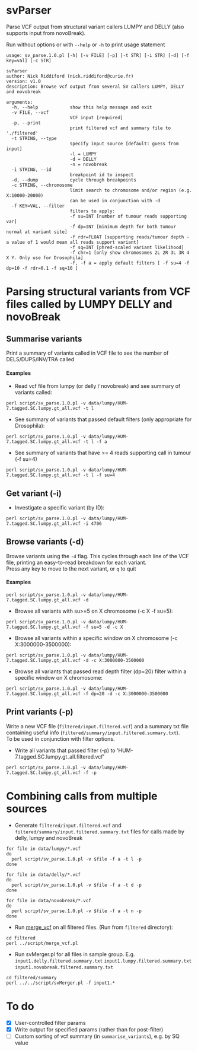 # svParser

Parse VCF output from structural variant callers LUMPY and DELLY (also supports input from novoBreak).

Run without options or with `--help` or `-h` to print usage statement

```
usage: sv_parse.1.0.pl [-h] [-v FILE] [-p] [-t STR] [-i STR] [-d] [-f key=val] [-c STR]

svParser
author: Nick Riddiford (nick.riddiford@curie.fr)
version: v1.0
description: Browse vcf output from several SV callers LUMPY, DELLY and novobreak

arguments:
  -h, --help            show this help message and exit
  -v FILE, --vcf
                        VCF input [required]
  -p, --print
                        print filtered vcf and summary file to './filtered'
  -t STRING, --type
                        specify input source [default: guess from input]
                        -l = LUMPY
                        -d = DELLY
                        -n = novobreak
  -i STRING, --id
                        breakpoint id to inspect
  -d, --dump            cycle through breakpoints
  -c STRING, --chromosome
                        limit search to chromosome and/or region (e.g. X:10000-20000)
                        can be used in conjunction with -d
  -f KEY=VAL, --filter
                        filters to apply:
                        -f su=INT [number of tumour reads supporting var]
                        -f dp=INT [minimum depth for both tumour normal at variant site]
                        -f rdr=FLOAT [supporting reads/tumour depth - a value of 1 would mean all reads support variant]
                        -f sq=INT [phred-scaled variant likelihood]
                        -f chr=1 [only show chromosomes 2L 2R 3L 3R 4 X Y. Only use for Drosophila]
                        -f, -f a = apply default filters [ -f su=4 -f dp=10 -f rdr=0.1 -f sq=10 ]
```

# Parsing structural variants from VCF files called by LUMPY DELLY and novoBreak

## Summarise variants

Print a summary of variants called in VCF file to see the number of DELS/DUPS/INV/TRA called  

#### Examples

* Read vcf file from lumpy (or delly / novobreak) and see summary of variants called:

`perl script/sv_parse.1.0.pl -v data/lumpy/HUM-7.tagged.SC.lumpy.gt_all.vcf -t l`

* See summary of variants that passed default filters (only appropriate for Drosophila):

`perl script/sv_parse.1.0.pl -v data/lumpy/HUM-7.tagged.SC.lumpy.gt_all.vcf -t l -f a`

* See summary of variants that have >= 4 reads supporting call in tumour (-f su=4)

`perl script/sv_parse.1.0.pl -v data/lumpy/HUM-7.tagged.SC.lumpy.gt_all.vcf -t l -f su=4`


## Get variant (-i)

* Investigate a specific variant (by ID):

`perl script/sv_parse.1.0.pl -v data/lumpy/HUM-7.tagged.SC.lumpy.gt_all.vcf -i 4706`


## Browse variants (-d)

Browse variants using the `-d` flag. This cycles through each line of the VCF file, printing an easy-to-read breakdown for each variant.  
Press any key to move to the next variant, or `q` to quit

#### Examples

`perl script/sv_parse.1.0.pl -v data/lumpy/HUM-7.tagged.SC.lumpy.gt_all.vcf -d`

* Browse all variants with su>=5 on X chromosome (-c X -f su=5):

`perl script/sv_parse.1.0.pl -v data/lumpy/HUM-7.tagged.SC.lumpy.gt_all.vcf -f su=5 -d -c X`

* Browse all variants within a specific window on X chromosome (-c X:3000000-3500000):

`perl script/sv_parse.1.0.pl -v data/lumpy/HUM-7.tagged.SC.lumpy.gt_all.vcf -d -c X:3000000-3500000`

* Browse all variants that passed read depth filter (dp=20) filter within a specific window on X chromosome:

`perl script/sv_parse.1.0.pl -v data/lumpy/HUM-7.tagged.SC.lumpy.gt_all.vcf -f dp=20 -d -c X:3000000-3500000`


## Print variants (-p)

Write a new VCF file (`filtered/input.filtered.vcf`) and a summary txt file containing useful info (`filtered/summary/input.filtered.summary.txt`).  
To be used in conjunction with filter options.

* Write all variants that passed filter (-p) to 'HUM-7.tagged.SC.lumpy.gt_all.filtered.vcf'

`perl script/sv_parse.1.0.pl -v data/lumpy/HUM-7.tagged.SC.lumpy.gt_all.vcf -f -p`


# Combining calls from multiple sources

* Generate `filtered/input.filtered.vcf` and `filtered/summary/input.filtered.summary.txt` files for calls made by delly, lumpy and novoBreak

```
for file in data/lumpy/*.vcf
do
  perl script/sv_parse.1.0.pl -v $file -f a -t l -p
done
```

```
for file in data/delly/*.vcf
do
  perl script/sv_parse.1.0.pl -v $file -f a -t d -p
done
```

```
for file in data/novobreak/*.vcf
do
  perl script/sv_parse.1.0.pl -v $file -f a -t n -p
done
```

* Run [merge_vcf](https://github.com/ljdursi/mergevcf/tree/master/mergevcf) on all filtered files. (Run from `filtered` directory):

```
cd filtered
perl ../script/merge_vcf.pl
```

* Run svMerger.pl for all files in sample group. E.g. `input1.delly.filtered.summary.txt` `input1.lumpy.filtered.summary.txt` `input1.novobreak.filtered.summary.txt`

```
cd filtered/summary
perl ../../script/svMerger.pl -f input1.*
```


# To do
- [x] User-controlled filter params
- [x] Write output for specified params (rather than for post-filter)
- [ ] Custom sorting of vcf summary (in `summarise_variants`), e.g. by SQ value
